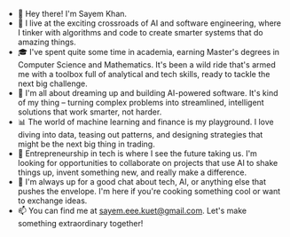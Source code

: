 
- 👋 Hey there! I'm Sayem Khan.
- 🔧 I live at the exciting crossroads of AI and software engineering, where I tinker with algorithms and code to create smarter systems that do amazing things.
- 🎓 I've spent quite some time in academia, earning Master's degrees in Computer Science and Mathematics. It's been a wild ride that's armed me with a toolbox full of analytical and tech skills, ready to tackle the next big challenge.
- 💭 I'm all about dreaming up and building AI-powered software. It's kind of my thing – turning complex problems into streamlined, intelligent solutions that work smarter, not harder.
- 📊 The world of machine learning and finance is my playground. I love diving into data, teasing out patterns, and designing strategies that might be the next big thing in trading.
- 🚀 Entrepreneurship in tech is where I see the future taking us. I'm looking for opportunities to collaborate on projects that use AI to shake things up, invent something new, and really make a difference.
- 🌱 I'm always up for a good chat about tech, AI, or anything else that pushes the envelope. I'm here if you're cooking something cool or want to exchange ideas.
- 📫 You can find me at sayem.eee.kuet@gmail.com. Let's make something extraordinary together!
<!---
skhan61/skhan61 is a ✨ special ✨ repository because its `README.md` (this file) appears on your GitHub profile.
You can click the Preview link to take a look at your changes.
--->
